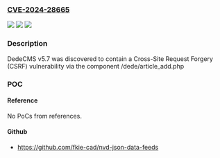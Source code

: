 ### [CVE-2024-28665](https://cve.mitre.org/cgi-bin/cvename.cgi?name=CVE-2024-28665)
![](https://img.shields.io/static/v1?label=Product&message=n%2Fa&color=blue)
![](https://img.shields.io/static/v1?label=Version&message=n%2Fa&color=blue)
![](https://img.shields.io/static/v1?label=Vulnerability&message=n%2Fa&color=brighgreen)

### Description

DedeCMS v5.7 was discovered to contain a Cross-Site Request Forgery (CSRF) vulnerability via the component /dede/article_add.php

### POC

#### Reference
No PoCs from references.

#### Github
- https://github.com/fkie-cad/nvd-json-data-feeds

